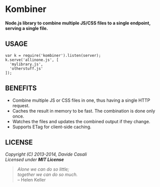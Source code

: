 Kombiner
========

**Node.js library to combine multiple JS/CSS files to a single endpoint, serving a single file.**


USAGE
-----

```
var k = require('kombiner').listen(server);
k.serve('allinone.js', [
  'mylibrary.js', 
  'otherstuff.js'
]);
```


BENEFITS
--------

* Combine multiple JS or CSS files in one, thus having a single HTTP request.
* Caches the result in memory to be fast. The combination is done only once.
* Watches the files and updates the combined output if they change.
* Supports ETag for client-side caching.



LICENSE
-------

  _Copyright (C) 2013-2014, Davide Casali_  
  _Licensed under **MIT License**_


> _Alone we can do so little;   
  together we can do so much._  
  – Helen Keller
